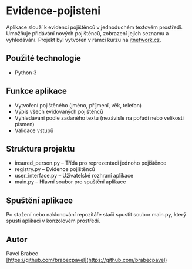 # Evidence-pojisteni
Aplikace slouží k evidenci pojištěnců v jednoduchém textovém prostředí. Umožňuje přidávání nových pojištěnců, zobrazení jejich seznamu a vyhledávání. Projekt byl vytvořen v rámci kurzu na [itnetwork.cz](https://www.itnetwork.cz/).

## Použité technologie
- Python 3

## Funkce aplikace
- Vytvoření pojištěného (jméno, příjmení, věk, telefon)
- Výpis všech evidovaných pojištěnců
- Vyhledávání podle zadaného textu (nezávisle na pořadí nebo velikosti písmen)
- Validace vstupů

## Struktura projektu
- insured_person.py – Třída pro reprezentaci jednoho pojištěnce
- registry.py – Evidence pojištěnců
- user_interface.py – Uživatelské rozhraní aplikace
- main.py – Hlavní soubor pro spuštění aplikace

## Spuštění aplikace
Po stažení nebo naklonování repozitáře stačí spustit soubor main.py, který spustí aplikaci v konzolovém prostředí.

## Autor
Pavel Brabec  
[https://github.com/brabecpavel](https://github.com/brabecpavel)
